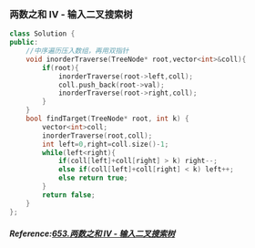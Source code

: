 ### 两数之和 IV - 输入二叉搜索树
```cpp
class Solution {
public: 
	//中序遍历压入数组，再用双指针
    void inorderTraverse(TreeNode* root,vector<int>&coll){
        if(root){
            inorderTraverse(root->left,coll);
            coll.push_back(root->val);
            inorderTraverse(root->right,coll);
        }
    }
    bool findTarget(TreeNode* root, int k) {
        vector<int>coll;
        inorderTraverse(root,coll);
        int left=0,right=coll.size()-1;
        while(left<right){
            if(coll[left]+coll[right] > k) right--;
            else if(coll[left]+coll[right] < k) left++;
            else return true;
        }
        return false;
    }
};
```

##### Reference:[653.两数之和 IV - 输入二叉搜索树](https://leetcode.cn/problems/two-sum-iv-input-is-a-bst/)